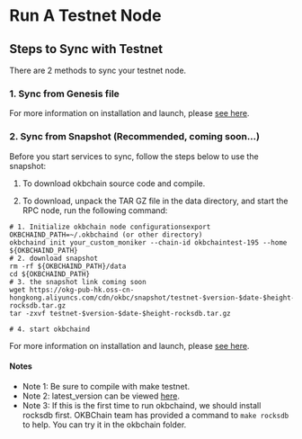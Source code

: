 # Run A Testnet Node

## Steps to Sync with Testnet
There are 2 methods to sync your testnet node. 

### 1. Sync from Genesis file
For more information on installation and launch, please [see here](/dev/quick-start/build-on-okbc/join-public-testnet.md).

### 2. Sync from Snapshot (Recommended, coming soon...)
Before you start services to sync, follow the steps below to use the snapshot:

1. To download okbchain source code and compile.

2. To download, unpack the TAR GZ file in the data directory, and start the RPC node, run the following command:
~~~
# 1. Initialize okbchain node configurationsexport OKBCHAIND_PATH=~/.okbchaind (or other directory)
okbchaind init your_custom_moniker --chain-id okbchaintest-195 --home ${OKBCHAIND_PATH}
# 2. download snapshot
rm -rf ${OKBCHAIND_PATH}/data
cd ${OKBCHAIND_PATH}
# 3. the snapshot link coming soon
wget https://okg-pub-hk.oss-cn-hongkong.aliyuncs.com/cdn/okbc/snapshot/testnet-$version-$date-$height-rocksdb.tar.gz
tar -zxvf testnet-$version-$date-$height-rocksdb.tar.gz
    
# 4. start okbchaind
~~~

For more information on installation and launch, please [see here](/dev/quick-start/build-on-okbc/join-public-testnet.md).
#### Notes
- Note 1: Be sure to compile with make testnet.
- Note 2: latest_version can be viewed [here](https://github.com/okx/okbchain/releases "here").
- Note 3: If this is the first time to run okbchaind, we should install rocksdb first. OKBChain team has provided a command to `make rocksdb` to help. You can try it in the okbchain folder.

